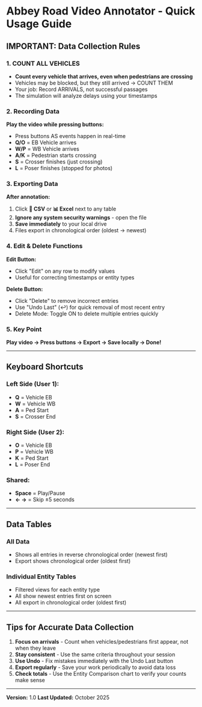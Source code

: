 # Abbey Road Video Annotator - Quick Usage Guide

## IMPORTANT: Data Collection Rules

### 1. COUNT ALL VEHICLES
- **Count every vehicle that arrives, even when pedestrians are crossing**
- Vehicles may be blocked, but they still arrived → COUNT THEM
- Your job: Record ARRIVALS, not successful passages
- The simulation will analyze delays using your timestamps

### 2. Recording Data

**Play the video while pressing buttons:**
- Press buttons AS events happen in real-time
- **Q/O** = EB Vehicle arrives
- **W/P** = WB Vehicle arrives
- **A/K** = Pedestrian starts crossing
- **S** = Crosser finishes (just crossing)
- **L** = Poser finishes (stopped for photos)

### 3. Exporting Data

**After annotation:**
1. Click **📄 CSV** or **📊 Excel** next to any table
2. **Ignore any system security warnings** - open the file
3. **Save immediately** to your local drive
4. Files export in chronological order (oldest → newest)

### 4. Edit & Delete Functions

**Edit Button:**
- Click "Edit" on any row to modify values
- Useful for correcting timestamps or entity types

**Delete Button:**
- Click "Delete" to remove incorrect entries
- Use "Undo Last" (↩️) for quick removal of most recent entry
- Delete Mode: Toggle ON to delete multiple entries quickly

### 5. Key Point
**Play video → Press buttons → Export → Save locally → Done!**

---

## Keyboard Shortcuts

### Left Side (User 1):
- **Q** = Vehicle EB
- **W** = Vehicle WB
- **A** = Ped Start
- **S** = Crosser End

### Right Side (User 2):
- **O** = Vehicle EB
- **P** = Vehicle WB
- **K** = Ped Start
- **L** = Poser End

### Shared:
- **Space** = Play/Pause
- **← →** = Skip ±5 seconds

---

## Data Tables

### All Data
- Shows all entries in reverse chronological order (newest first)
- Export shows chronological order (oldest first)

### Individual Entity Tables
- Filtered views for each entity type
- All show newest entries first on screen
- All export in chronological order (oldest first)

---

## Tips for Accurate Data Collection

1. **Focus on arrivals** - Count when vehicles/pedestrians first appear, not when they leave
2. **Stay consistent** - Use the same criteria throughout your session
3. **Use Undo** - Fix mistakes immediately with the Undo Last button
4. **Export regularly** - Save your work periodically to avoid data loss
5. **Check totals** - Use the Entity Comparison chart to verify your counts make sense

---

**Version:** 1.0
**Last Updated:** October 2025
